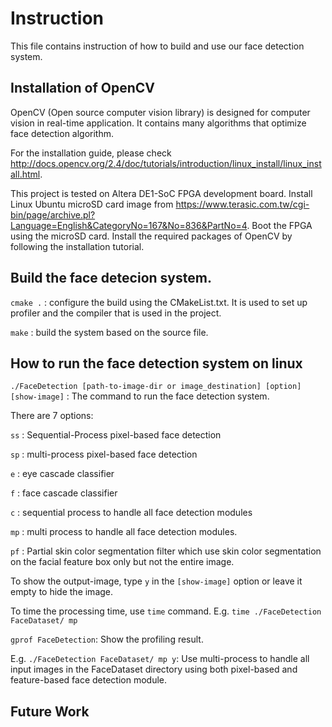 # Instruction
This file contains instruction of how to build and use our face detection system.

## Installation of OpenCV
OpenCV (Open source computer vision library) is designed for computer vision in real-time application. It contains many algorithms that optimize face detection algorithm.

For the installation guide, please check http://docs.opencv.org/2.4/doc/tutorials/introduction/linux_install/linux_install.html.

This project is tested on Altera DE1-SoC FPGA development board. Install Linux Ubuntu microSD card image from https://www.terasic.com.tw/cgi-bin/page/archive.pl?Language=English&CategoryNo=167&No=836&PartNo=4. Boot the FPGA using the microSD card. Install the required packages of OpenCV by following the installation tutorial. 

## Build the face detecion system.
`cmake .` : configure the build using the CMakeList.txt. It is used to set up profiler and the compiler that is used in the project.

`make` : build the system based on the source file.

## How to run the face detection system on linux
`./FaceDetection [path-to-image-dir or image_destination] [option] [show-image]` : The command to run the face detection system.

There are 7 options:

`ss` : Sequential-Process pixel-based face detection

`sp` : multi-process pixel-based face detection

`e` : eye cascade classifier

`f` : face cascade classifier

`c` : sequential process to handle all face detection modules

`mp` : multi process to handle all face detection modules.

`pf` : Partial skin color segmentation filter which use skin color segmentation on the facial feature box only but not the entire image.

To show the output-image, type `y` in the `[show-image]` option or leave it empty to hide the image.

To time the processing time, use `time` command. E.g. `time ./FaceDetection FaceDataset/ mp`

`gprof FaceDetection`: Show the profiling result.

E.g. `./FaceDetection FaceDataset/ mp y`: Use multi-process to handle all input images in the FaceDataset directory using both pixel-based and feature-based face detection module.

## Future Work
